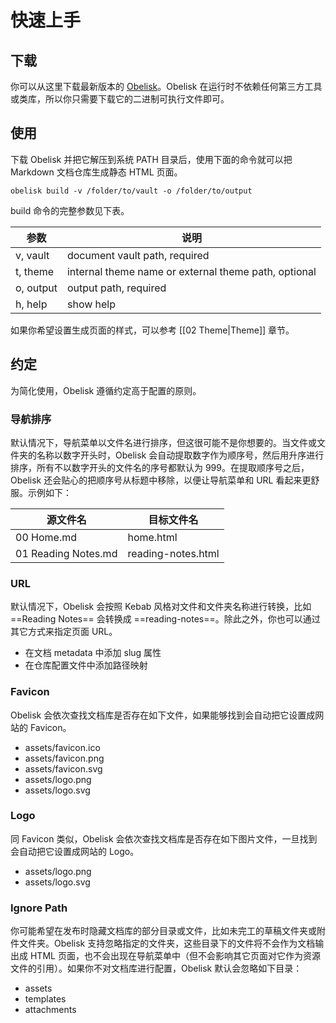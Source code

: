 # 快速上手

## 下载

你可以从这里下载最新版本的 [Obelisk](https://github.com/cuigh/obelisk/releases)。Obelisk 在运行时不依赖任何第三方工具或类库，所以你只需要下载它的二进制可执行文件即可。

## 使用

下载 Obelisk 并把它解压到系统 PATH 目录后，使用下面的命令就可以把 Markdown 文档仓库生成静态 HTML 页面。

```shell
obelisk build -v /folder/to/vault -o /folder/to/output
```

build 命令的完整参数见下表。

| 参数      | 说明                                                 |
| --------- | ---------------------------------------------------- |
| v, vault  | document vault path, required                        |
| t, theme  | internal theme name or external theme path, optional |
| o, output | output path, required                                |
| h, help   | show help                                            |

如果你希望设置生成页面的样式，可以参考 [[02 Theme|Theme]] 章节。

## 约定

为简化使用，Obelisk 遵循约定高于配置的原则。

### 导航排序

默认情况下，导航菜单以文件名进行排序，但这很可能不是你想要的。当文件或文件夹的名称以数字开头时，Obelisk 会自动提取数字作为顺序号，然后用升序进行排序，所有不以数字开头的文件名的序号都默认为 999。在提取顺序号之后，Obelisk 还会贴心的把顺序号从标题中移除，以便让导航菜单和 URL 看起来更舒服。示例如下：

| 源文件名            | 目标文件名         |
| ------------------- | ------------------ |
| 00 Home.md          | home.html          |
| 01 Reading Notes.md | reading-notes.html |

### URL

默认情况下，Obelisk 会按照 Kebab 风格对文件和文件夹名称进行转换，比如 ==Reading Notes== 会转换成 ==reading-notes==。除此之外，你也可以通过其它方式来指定页面 URL。

- 在文档 metadata 中添加 slug 属性
- 在仓库配置文件中添加路径映射

### Favicon

Obelisk 会依次查找文档库是否存在如下文件，如果能够找到会自动把它设置成网站的 Favicon。

- assets/favicon.ico
- assets/favicon.png
- assets/favicon.svg
- assets/logo.png
- assets/logo.svg

### Logo

同 Favicon 类似，Obelisk 会依次查找文档库是否存在如下图片文件，一旦找到会自动把它设置成网站的 Logo。

- assets/logo.png
- assets/logo.svg

### Ignore Path

你可能希望在发布时隐藏文档库的部分目录或文件，比如未完工的草稿文件夹或附件文件夹。Obelisk 支持忽略指定的文件夹，这些目录下的文件将不会作为文档输出成 HTML 页面，也不会出现在导航菜单中（但不会影响其它页面对它作为资源文件的引用）。如果你不对文档库进行配置，Obelisk 默认会忽略如下目录：

- assets
- templates
- attachments

